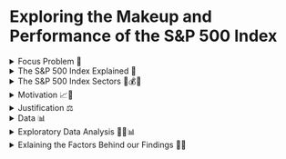 # Exploring the Makeup and Performance of the S&P 500 Index

<details>
  <summary>Focus Problem 🚩</summary>

<img width="1274" alt="Screen Shot 2023-01-25 at 2 43 16 PM" src="https://user-images.githubusercontent.com/118006806/214593322-df7b3887-898c-4ef2-b270-2be5f929ea04.png">

*How could we provide readers with a way to filter thousands of articles that only pertain to the equities listed within the S&P 500 Index and inform less-experienced investors about the makeup of the index?*

</details>

<details>
  <summary>The S&P 500 Index Explained 🔑</summary>

## *The S&P 500 Index Explained*
The Standard and Poor's 500 Index is market-capitalization-weighted index of the 500 largest publicly traded U.S. companies. In essence, this weighting system measures companies through multiplying the equity price with shares outstanding. This weighting system is able to provide a "valuation" of these companies, thus putting the 500 most valuable publicly traded companies within the Index. Additionally, the Index is dynamic - meaning it's composition is  *always* changing alongside the market. Some companies may lose enough value to fall out of the index while others may increase their value enough to make their way in. However, it is widely believed within the financial sector that this index is one of the best gauges of the health of the economy due to it's depth and weighting. This depth can be seen through it's representation of various sectors which includes: technology, healthcare, financials, real estate, energy, materials, consumer discretionary, industrials, utilities, consumer staples, and commuications. Because of it's ability to gauge the health of the economy, we found the S&P 500 index to be an important resource to investors and economists when determining the state of the economy. 

</details>

<details>
  <Summary>The S&P 500 Index Sectors 🔨💰💡</summary>
  
  ## *Sectors Explained*
  The S&P 500 is made up of:
  1. Technology 
  2. Healthcare
  3. Financials 
  4. Real Estate
  5. Energy
  6. Materials 
  7. Consumer Discretionary 
  8. Industrials 
  9. Utilities
  10. Consumer Staples
  11. Communications 

</details>

<details>
  <summary>Motivation 📈🚀</summary>

## *Motivation* 📈🚀
The financial sector is an integral part of the economy and it is what drives the global capital markets. Having such an influence on the economy of not just individual countries, but the world collectively, the financial sector is what brings together most countries regardless of politics, beliefs, or background. In order to better understand why the economy is the way it is, we wanted to look deeper into some of the factors that are driving the world markets. Through analyzing the Standard and Poor's 500 (S&P 500) Index, we would be able to give a snapshot of the current market as this index provides the top 500 U.S.-listed equities by market capitalization. Given these large-scale corporations, we will be able to provide our audience with a summary of the overall health of the economy and financial sector. Especially as of now, this is extremely relevant as many large financial institutions and global economies are bracing for what could be the next possible "large-scale" recession. This information could help our readers understand why the market is performing the way it is and potentially what to expect in the coming months. By providing readers with this information, we could help mitigate bad investment practices and potentially provide resources that could help investors decide upon investment opportunities within the market. 
  
</details>

<details>
  <summary>Justification ⚖️</summary>
  
Our project is relevant to both economists, investors, and everyday citizens, as the possibility of a recession is able to impact people on all levels throughout the economy. By giving readers a central hub where articles are able to be drawn while also providing real-time data on the composition and perfomance of the index, we will be able to provide resources to our readers in which the events leading up to either a recession or slow-down will be observable and understood. When trying to understand why the economy is performing the way it is, economists are interested in geopolitical variables and monetary/fiscal policy changes, which are provided through the NYT Articles API. Additionally, both economists and investors will be interested in the perfomance of the S&P 500 Index, as this index provides a reliable gauge on the health of the economy. 
  
</details>


<details>
  <summary>Data 📊</summary>

## *Data* 📊
By using the New York Times API, we will be able to provide readers with both quantitative and qualitative resources to complement each other. Through using New York Times' "Market Overview" section, readers will be able to observe the quantitiative side of the market, observing the perfomance of the various sectors and individual equities within the S&P 500 Index. Through the use of the New York Times Articles API, readers will be provided with an assortment of articles between January 1st, 2022 and March 31st, 2023 (end of Q1), in order to gain a general understanding of why the market is where it's at in terms of perfomance and overall economic health. As a recession looms, many people who are not necessarily up to date on the markets will be able to obtain a brief understanding of the events leading up to the state of the global economy now. 

### *Preliminary Challenges* 🏃
Before choosing our data sources, we had to identify and address several problems that ultimately led to the evolution of our project. The first problem that we encountered was the structure of the S&P 500 Index itself, where U.S.-listed equities within the Index change daily according to each corporations' market capitalization. This means that if the value of a corporation drops enough, they can be replaced with the next largest corporation by market capitalization. This poses a problem as there is simply too much volatility in the market, meaning that there is so much movement that it is extremely difficult to collect and analyze real-time data as the Index is dynamic. This led us to morph our project into creating a "snapshot" of the Index's performance over the a window of about 1.25 years (Jan. 1st 2022 to March 31st 2023). This snapshow would help us give the reader a sense of the *overall* health of the economy, rather than just one Index within the exchange. As many large corporations are driving the global economy, analyzing the health of these corporations could help give the reader a general sense of how the economy is shaping, as within big tech, we are now seeing a wave of mass-layoffs that haven't been seen since the 2008 global financial crisis. This 1.25 year snapshot will allow readers to see some of the events that have led up to the state of the global economy, whether it's interest rate hikes, inflation, or even corporations missing EPS (earnings per share) expectations, these variables will be accessible to the reader and help give some underlying context on the matter. The second major challenge we faced were the data sources, as we orignially planned on using Kaggle, a subsidiary of Google, however after researching the reliability of this resource, we decided to not use Kaggle as we wanted to provide readers with accurate and up-to-date information such as an accredited news source such as NYT and SlickCharts, who provide real times data on these sources. In addition to SlickCharts, in order to obtain information on the various sectors that make up the S&P 500 Index, we will be using Wikipedia, as they provide real-time data on the index with sector information about each equity that will be useful when analyzing the makeup of the index.

### *Snippets of Code Used to Search API For Articles Containing S&P 500* 👨‍💻
 
  ```js
  import requests
import json

### GET ARTICLES MATCHING OUR QUERY ###
def get_url(q, begin_date, end_date):
    url = ("https://api.nytimes.com/svc/search/v2/articlesearch.json?q={0}&begin_date={1}&end_date={2}&api-key=GAgkTBB83AC0GwrrTCDTbUxv8R09Dq41".format(q, begin_date, end_date))
    return url

print("Querying NYTimes API...")
r = requests.get(get_url('S&P500', 20220101, 20230331))
print("Status Code returned {0}".format(r.status_code))
print("Data returned: ")
print(r.json()['response']['docs'])
  
  ```
By using the New York Times API, we can search for articles from January 1st to the end of Quarter 1 2023 in order to effectively gain a glimpse into the major news headlines that show the health of the market and the financial sector. The next step to present our data is to begin to parse and clean this data in order to give readers a cleaner, structured, and more organized compisition of articles. The next step will require the use of "Pandas" in order to clean up this data and present an appropriate format to our readers, as the response generated a mass of various text that will need to be parsed.
  
### *Using "Pandas" 🐼 to Structure and Clean our Data* 
  
By using the New York Times API, we can parse information to *only* provide articles on the **S&P 500 Index** as well as various other supporting articles that effect the perfomance of either the index or the market as a whole. Other queries include **markets, economy, and central banking** in which we are able to analyze some of the factors that can effect the perfomance of the market. Many equities can be affected by not only internal factors but also external ones, requiring the use of these queries. By parsing information for these queries, we are able to provide the readers with a more broader macroeconomic context, as policies from all over the world can affect the economy as a whole. The overall theme here is that the market has **many** variables that can affect perfomance **daily**.
  
 ```js
  import pandas as pd
df = pd.json_normalize(r.json()['response']['docs'])
  df
  
  ```
  
By using "Pandas" 🐼, we are able to display the data into a chart, allowing for a more cleaner and accesible method to viewing the articles pulled that match our query. Now that the article are more organized, we must now convert this data into a CSV file, which will allow us to save our data into a table structured format.
  
### *Using Visual Studio Code to Convert Data into a .CSV File*
  
  *insert code and images for VSCode*
  
### *Webscraping SlickCharts 📊 for S&P 500 Index Performance 🏋️*

Now that relevant articles are pulled from the NYT API, we must now find the relevant data containing company name, ticker symbol, weight (market capitalization), current price, change in price from day prior, and finally the percentage change in price. To do so, we will be webscraping SlickCharts for data on the S&P 500 Index. To do so, we will need to use a combination of BeautifulSoup 🥣 (which parses the data we want), Pandas 🐼 (which structures and organizes this data to be more streamline), and also Cloudscraper ☁️ (in order to bypass cloudfare's "anti-bot" page). By utilizing these three components, we are able to present this data within a table, organized for our readers to examine.

While writing the code, we ran into an issue in which SlickChart's was detecting our webscraping as a bot. In order to bypass Cloudfare's bot detection, I used a tool called Cloudscraper ☁️, in which it bypasses this bot detection and is able to run the script and pull the relevant data ot be analyzed. By opening up the terminal and typing:

```js
pip install cloudscraper

 ```
Once Cloudscraper ☁️ is installed, we are ready to pull data!

```js
from bs4 import BeautifulSoup
import pandas as pd
import cloudscraper

url = 'https://www.slickcharts.com/sp500'
scraper = cloudscraper.create_scraper(browser = 'chrome') # you can try 'firefox' here too?
page = scraper.get(url).text  # get the raw html text
soup = BeautifulSoup(page, 'html.parser') # convert html text to BeautifulSoup object

table1 = soup.find('table', class_='table-borderless') # get the first table
table1_head = table1.find_all('th') # isolate the head since this has the column headers we want
table1_body = table1.find('tbody') # isolate table body since this has the data aka "guts"

# Get headers of table (i.e., #, Company, Symbol, etc)
headers = []
for i in table1_head:
    # extract just the value using .string (i.e., Company, Symbol, etc) and clean it up
    headers.append(i.string.text.strip())

# Get the "guts" aka all data 
all_data = []  # set up a list where we'll store our final data
rows = table1_body.find_all('tr') # get all the rows first, in each row there will be data
for row in rows:  # loop through each row
    cols = row.find_all('td') # in the given row, find the data we'll need
    cols = [ele.text.strip() for ele in cols] # extract the data for the given row and clean it up
    all_data.append([ele for ele in cols]) # add the current data to our python list called "all_data"

# Print everything out
print(headers)
for item in all_data[:10]: # [:10] means go through the first 10 items in the list, can change to 20, etc
    print(item)
    
   ```
By combining these elements, we are able to pull all relevant data from the website in order to give our readers a "snapshot" of the health of the market, as the S&P 500 Index holds a large foothold and influence over the global markets. Typically when the S&P 500 Index underperforms, the market as a whole tends to follow the same trends, as most of the financial markets are driven by behavior (either bullish or bearish). 

</details>

<details>
  <summary>Exploratory Data Analysis 🔭🔬📊</summary>
  
## *Exploratory Data Analysis 🔭🔬📊*
  
### *Further Analysis of the S&P 500 Index*
  
Now that we have a general understanding of the equities that make up the S&P 500 Index, we wanted to show our readers the various sectors this index covers in order to provide them with an additional understanding of the sectors that are performing well and those that are beginning to falter. By providing information regarding the sectors, we are able to show how some of the supplemental articles regarding geo-political events may influence the markets, more specifically these sectors. In order to find the sectors that makeup the index, we must once again webscrape, however this time we will be using Wikipedia, as the other resources provided fail to state the sectors that form the S&P 500 Index. We are abel to pull this ionformation by opening the terminal and typing:
  
```js
  
  # import the required libraries
import requests
from bs4 import BeautifulSoup
url = 'https://en.wikipedia.org/wiki/List_of_S%26P_500_companies'
# sending a request to the site
page = requests.get(url)
# parsing the content
soup = BeautifulSoup(page.content, 'html.parser')
table = soup.find('table', {'class': 'wikitable sortable'})
  
  ```
  
Now that we pulled the required information, we need to create a DataFrame by utilizing Pandas 🐼, in which we will type into the terminal:
  
  ```js
  
  import pandas as pd
# Extract data from wikipedia 
rows = table.find_all('tr')
data_list = []
for row in rows:
    data = row.find_all('td')
    try:
        company = data[0].find('a').get_text()
        sector = data[3].get_text()
        data_list.append([company, sector])
    except:
        pass

# Create DataFrame
df = pd.DataFrame(data_list, columns=['Company', 'Sector'])
print(df)

   ```
  
  Once we input and run the code, a DataFrame is produced in which each individual equity's sector is defined and structured within a table. Now, we want to find the various sector names that makeup the S&P, rather than search the entire index for this information. We will do so by typing the following within the terminal:
  
   ```js
  df['Sector'].unique()
   ```
Now we are able to see the individual sectors that makeup the index, rather than searching through all of the equities. Knowing the individual sectors is important to us, as we want to be able to examine how different macroeconomic variables within the news may affect the health of not just the economy as a whole, but potentially even just sectors. For example, new healthcare regulations may affect the health sector or growing anti-trust laws may affect big tech. This information is vital for us in order to give our readers resources to determine the overall state of the economy/sectors. 
  
Next, we want to be able to identify the number of equities within each sector, as this will help us determine top perfomring sectors (those with the highest nuber of equities in the index) or the lowest perfroming sectors (those with the least number of equities in the index). We will do so by typing the following code in the terminal:
  
   ```js
  # Group data by sector and count the number of firms in each sector
sector_count = df.groupby('Sector').size()
# Convert this dataframe to a dictionary
sector_count = sector_count.to_dict()
#Counting the number of firms per sector
sector_count = df['Sector'].value_counts()
sector_count
  ```
  
This code will give us the amount of equities within the exchange in each individual sector, which will help us find what we were looking for in the paragraph above. 
  
 ### *Structuring Data Visualizations Using Madplotlib* 📊
 
Although we have all relevant information, we still need to provide our readers with visualizations that will display this infomation. Visualizations are crucial to our data analysis as they provide an avenue to analyze data in a clean and concise manner that is able to quickly show patterns or correlations between variables. In order to provide our readers with these visualizations, we will utilize Madplotlib, a plotting library used to analyze data extracted using Python 🐍. First, we will be creating a bar chart using Madplotlib, in which we will write the following code within the terminal:
  
  ```js
  import matplotlib.pyplot as plt
sector_count.plot(kind='bar')
plt.xlabel('Sector')
plt.ylabel('Number of Firms')
plt.title('Number of Firms per Sector')
plt.show()
   ```
  
By utilizing this code, we are able to output a bar chart that looks like this:
  
  ![S P Bar Graph Python](https://user-images.githubusercontent.com/118006806/214340026-4fbbc2f0-e094-45e7-84d1-74b7d371ea03.png)

  
Alternatively, we can show the proportion of the equities that makeup the S&P 500 Index by using Madplotlib, specifially their pie chart 🥧📊 feature, in which we write the following code within the terminal: 
  
  ```js
  import matplotlib.pyplot as plt

plt.pie(sector_count, labels=sector_count.index, autopct='%1.1f%%')
plt.title('Percentage of Firms per Sector')
plt.show()
   ```
By using Madpoltlib we are able to output a pie chart that represents our data that looks like this:
  
  ![S P Pie Chart Python](https://user-images.githubusercontent.com/118006806/214339815-86e2a215-ccaa-4dca-a356-fa6470ee7d49.png)

After seeing the proportion of equities that makeup the various sectors within the index, it is now clear that five sectors dominate the market, which are: technology, industrials, financials, healthcare, and consumer discretionary. This gives us a new persepctive when understanding the market, as due to having more equtiies with higher market capitalization within these five sectors, it is clear that the current macroeconomic environment is allowing for these sectors to grow. Now, with this information, when seeing a specific ticker associated with the S&P 500 Index within the NYT Articles that were webscraped, there can be an understanding of the current market share that the equity is within. 

### *Analyzing the Top 10 Firms*

Now that we understand the general makeup of the S&P 500 Index, we want to be able to show all relevant information pertaining to the top 10 equities in order to fully understand if there is a general trend showing that there is in fact, a top performing sector. To do so, we will examine the top 10 equities within the index (the firms with the largest market capitalization). 

By using the existing dataframe we formed using Pandas 🐼, we will now look for *only* the top 10 equities within the index. To do so, we will type the following within the terminal:

```js
#Change the Price and Change values from an object to a numeric datatype
df['Price'] = pd.to_numeric(df['Price'], errors='coerce')
df['Chg'] = pd.to_numeric(df['Chg'], errors='coerce')

#Remove the Percentage Symbol and Brackets from the percentage change column
df['% Chg'] = df['% Chg'].str.replace('%', '')
df['% Chg'] = df['% Chg'].str.replace('(', '')
df['% Chg'] = df['% Chg'].str.replace(')', '')

#Sort the firms by price in descending order
df.sort_values("Price", ascending=False, inplace=True)

#Print the data for the top 10 firms
print(df.head(10))

#Create a new dataframe with the data for just the top 10 firms
df_10 = df.head(10)

print(df_10)

#checking for missing values with new dataframe
df_10.isna().sum()
```

By running the following code, we are able to convert the data from the previous dataframe into numeric data and sort the firms by price in descending order in order to give us a new dataframe containing just the top 10 firms. This new dataframe will allow us to look even further into the top performing firms and hopefully draw connections to which sectors may be outperforming others. 

#### *Changes in Prices from the Top Firms*

In order to gauge the health of the economy, analyzing the discrepencies in prices is vital to be able to understand how volatile the market is and if there are a significant amount of firms exhibiting decreases in value, there is some indication that the market is eithe underperfomring for that day, or if it extends for a brief period, a recession may be looming. 

To observe this, we must find the current prices of the top 10 firms and be able to visualize this data through graphs. To do so, we will once again be using Madplotlib to visually display our findings and type the following within the terminal: 

```js
# Create a list from the price and symbol column in the DataFrame
column_name = 'Price'
column_list_price = df_10[column_name].tolist()
top_firm_price = column_list_price[:10]
print(top_firm_price)
[799.2, 740.18, 734.3, 716.68, 695.73, 581.2, 574.26, 567.53, 502.62, 502.12]
column_name = 'Symbol'
column_list_symbol = df_10[column_name].tolist()
top_firm_symbol = column_list_symbol[:10]
print(top_firm_symbol)
['ORLY', 'REGN', 'BLK', 'EQIX', 'TDG', 'AVGO', 'TMO', 'GWW', 'HUM', 'MSCI']
#Invert the list, so prices are in ascending order
top_price = top_firm_price[::-1]
#Invert the firm's symbols to match their prices
top_firms = top_firm_symbol[::-1]
# Create a bar chart displaying the prices for the Top Firms
plt.bar(top_firms,top_price, color='red')
plt.xlabel('Firms')
plt.ylabel('Price')
plt.title('Prices of the shares of the Top Firms')
```

By using Madplotlib, we are able to create a bar graph displaying the prices of the top 10 firms which looks like:

![Prices of the Shares of the Top Firms](https://user-images.githubusercontent.com/118006806/214691598-03a24748-7372-483a-89a9-0b662cbbbc57.png)

Now that we know the top 10 firms within the index as well as their prices, we now want to be able to observe any price discrepencies these equities may have experienced, as with this information we will be able to see whether or not these firms are underperforming even as the top performers. 
  
To structure this data into a chart, we will type the following into the terminal: 
  
```js
  #Create a list from the price change column
column_name = 'Chg'
column_list_chg = df_10[column_name].tolist()
top_firm_chg = (column_list_chg[:10])[::-1]
print(top_firm_chg)
[-17.72, 2.27, -3.31, -6.46, -3.83, 1.48, -2.94, -17.77, 12.71, 0.11]
#Make a bar chart showing the price change for each firm
plt.bar(top_firms,top_firm_chg)
plt.xlabel('Firms')
plt.ylabel('Price Change')
plt.title('Price Changes of the shares of the Top Firms')
  ```

By changing the axis labels and analyzing the price changes, we are able to see any discrepencies in prices with these firms, which looks like:
  
  ![Price change of firm](https://user-images.githubusercontent.com/118006806/214693008-9c395078-bb6f-448c-93d4-3a14e7e28f17.png)

Although we may be able to see price changes, percent changes will be able to effectively display these discrepencies relative to the equities' existing prior price point. This will help us gauge the extent to which the proportion of it's value has either *fallen* or *risen*. 
  
To find this, we will once again use Madplotlib to create a bar chart by writing the following within the terminal:
  
  ```js
 #Make a list using the percentage change column
column_name = '% Chg'
column_list_chg = df_10[column_name].tolist()
top_firm_per_chg = (column_list_chg[:10])[::-1]
print(top_firm_per_chg)
['-3.41', '0.45', '-0.58', '-1.11', '-0.66', '0.21', '-0.41', '-2.36', '1.75', '0.01']
#Make a bar chart for the percentage change in the price of each firm
plt.bar(top_firms,top_firm_chg,color='green')
plt.xlabel('Firms')
plt.ylabel('Percentage Change')
plt.title('Percentage Change in the Price of the shares of the Top Firms')
  ```
  
Which outputs: 
  
  ![Price change of firm %](https://user-images.githubusercontent.com/118006806/214695086-87e6a5e2-ac6b-4907-8723-48a17643c983.png)

From this we can now be able to effectively show the discrepencies in prices relative to the firms prior price. Through this visualization, it is clear that there is some slowdown or even decrease in growth, as the majority of these firms are exhibiting negative movements in prices. 
  
#### *Sector Composition of the Top 10 Firms*
  
For investors and economists, understanding the perfomance of different sectors is crucial to understanding why the economy and markets are behaving how they are. For example, the price of industrial equities may be performing well at the end of the COVID-19 Pandemic due to the supply chain issues, thus driving prices up. Additionally, the war in Ukraine may be putting pressure on the energy sector as there is a very limited supply of natural gasses, thus increasing the prices of equities within the energy sector. To be able to observe similar effects within the market, we will be looking at the composition of the top 10, followed by the top 20 equities within the S&P 500, as we may be able to draw the same conclusions with the sectors within this dataset. 
  
To find this, we must once again create a new dataframe, in which the composition of the top 10 equities are displayed within a bar 📊 and pie chart 🥧. Through these charts, we will be able to visualize the varying performances of each sector, as the sectors with the most equities within the top 10 will be seen as the top performing sectors, and the sectors with the least equities from the top 10 will be seen as "underperfomers". To form these charts, we will input the following within the terminal:
  
   ```js
  symbols = top_firm_symbol
#make a dataframe containing the sector information for the top 10 firms
import pandas as pd
from yahooquery import Ticker


tickers = Ticker(symbols, asynchronous=True)

datasi = tickers.get_modules("summaryProfile quoteType")
dfsi = pd.DataFrame.from_dict(datasi).T
dataframes = [pd.json_normalize([x for x in dfsi[module] if isinstance(x, dict)]) for
module in ['summaryProfile', 'quoteType']]

dfsi = pd.concat(dataframes, axis=1)

dfsi = dfsi.set_index('symbol')
dfsi = dfsi.loc[symbols]

print(dfsi[['industry', 'sector']])
   ```

This will create a new dataframe and segregate the data into just the top 10 equities and list the sector composition, which appears as:
  
  ```js
                           industry               sector
symbol                                                      
ORLY                    Specialty Retail   Consumer Cyclical
REGN                       Biotechnology          Healthcare
BLK                     Asset Management  Financial Services
EQIX                      REIT—Specialty         Real Estate
TDG                  Aerospace & Defense         Industrials
AVGO                      Semiconductors          Technology
TMO               Diagnostics & Research          Healthcare
GWW              Industrial Distribution         Industrials
HUM                     Healthcare Plans          Healthcare
MSCI    Financial Data & Stock Exchanges  Financial Services
   ```
  
Now that a dataframe is created, we want to be able to organize this information into a table where it is easy to determine which sectors have the highest proportion of the top 10 equities, however we must first put this data into numerical form, where we are able to graph this information. To do so, we will try and find the number of equities within each sector by writing:
  
  ```js
  #Find how many firms are in each sector
dfsi.groupby('sector').size()
  ```
Which will give us an output of:
  
   ```js
  sector
Consumer Cyclical     1
Financial Services    2
Healthcare            3
Industrials           2
Real Estate           1
Technology            1
dtype: int64
  ```
Now that we have numerical data, we are able to create the charts and structure our data into visualizations. By using Madplotlib again, we will be able to achieve this by writing the following within the terminal:
  
  ```js
  #Plot this data in a pie chart and a bar chart
dfsi.groupby('sector').size().plot(kind='bar')
plt.title("Number of Firms Per Sector, among the top 10 firms")
plt.show()
dfsi.groupby('sector').size().plot.pie(autopct='%.2f', figsize=(5,5))
plt.title("Proportion of sectors among the top 10 Firms")
  ```
  
Which will give us an output of:
  
![bar chart of top 10](https://user-images.githubusercontent.com/118006806/215081530-b9ccb90b-2166-49f7-8f4b-0598841a7823.png)

![pie chart of top 10](https://user-images.githubusercontent.com/118006806/215081559-3c0135ee-4323-4152-9c6f-69d2b3499075.png)

From this data we can see somewhat of a normal distrubution curve, in which financial services, healthcare, and industrials sectors appear to make up the majority of the index. Although this may show that the majority of these equities are within these three sectors, the sample size proves to be a challenge as 10 equities trying to represent 11 sectors is not an optimal method of trying to find performance. In order to see a more accurate representation, we will increase the sample size to 20, as we do not want to include a majority of the index in order to ensure that we analyze the *top* performers. We will run the same code, however now we will replace the numerical value of "10" for "20" and ger the following outputs:
  
  ![bar chart top 20](https://user-images.githubusercontent.com/118006806/215083365-163cfa58-24ed-4774-9eb2-0a36b665e8c0.png)

  ![pie chart top 20](https://user-images.githubusercontent.com/118006806/215083407-31964905-f56f-4792-83fc-9edd21c3990d.png)

By increasing the sample size, there is now a clear distinction in datasets, as similar to the dataset prior, both healthcare and industrials sectors contain more equities within the top 20 than any other sector. Additionally, we can see which sectors are underperfomring as real estate, technology, and consumer discretionary seem to be lagging behind the rest. This may suggests that there are currently issues ongoing within the market that are affecting these sectors, which we will dive into next. 

</details>

<details>
  <summary>Exlaining the Factors Behind our Findings 🤔❔</summary>
  
  
  
</details>
